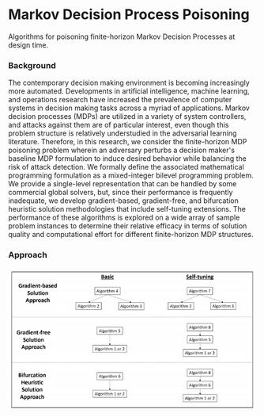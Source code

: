 # Markov Decision Process Poisoning
Algorithms for poisoning finite-horizon Markov Decision Processes at design time.

### Background
The contemporary decision making environment is becoming
increasingly more automated. Developments in artificial intelligence,
machine learning, and operations research have increased the prevalence
of computer systems in decision making tasks across a myriad of
applications. Markov decision processes (MDPs) are utilized in a variety
of system controllers, and attacks against them are of particular
interest, even though this problem structure is relatively understudied
in the adversarial learning literature. Therefore, in this research, we
consider the finite-horizon MDP poisoning problem wherein an adversary
perturbs a decision maker's baseline MDP formulation to induce desired
behavior while balancing the risk of attack detection. We formally define
the associated mathematical programming formulation as a mixed-integer
bilevel programming problem. We provide a single-level representation
that can be handled by some commercial global solvers, but, since their
performance is frequently inadequate, we develop gradient-based,
gradient-free, and bifurcation heuristic solution methodologies that
include self-tuning extensions. The performance of these algorithms is
explored on a wide array of sample problem instances to determine their
relative efficacy in terms of solution quality and computational effort
for different finite-horizon MDP structures.

### Approach
![Algorithms](docs/algorithms.png)
